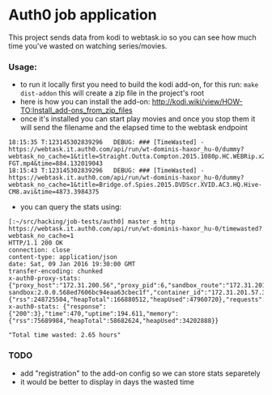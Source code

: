# Auth0 job application

This project sends data from kodi to webtask.io so you can see how much time you've wasted on watching series/movies.


### Usage:

- to run it locally first you need to build the kodi add-on, for this run: `make dist-addon` this will create a zip file in the project's root
- here is how you can install the add-on: http://kodi.wiki/view/HOW-TO:Install_add-ons_from_zip_files
- once it's installed you can start play movies and once you stop them it will send the filename and the elapsed time to the webtask endpoint
```
18:15:35 T:123145302839296   DEBUG: ### [TimeWasted] - https://webtask.it.auth0.com/api/run/wt-dominis-haxor_hu-0/dummy?webtask_no_cache=1&title=Straight.Outta.Compton.2015.1080p.HC.WEBRip.x264.AAC2.0-FGT.mp4&time=884.132019043
18:15:43 T:123145302839296   DEBUG: ### [TimeWasted] - https://webtask.it.auth0.com/api/run/wt-dominis-haxor_hu-0/dummy?webtask_no_cache=1&title=Bridge.of.Spies.2015.DVDScr.XVID.AC3.HQ.Hive-CM8.avi&time=4873.3984375
```
- you can query the stats using:
```
[:~/src/hacking/job-tests/auth0] master ± http https://webtask.it.auth0.com/api/run/wt-dominis-haxor_hu-0/timewasted?webtask_no_cache=1
HTTP/1.1 200 OK
connection: close
content-type: application/json
date: Sat, 09 Jan 2016 19:30:00 GMT
transfer-encoding: chunked
x-auth0-proxy-stats: {"proxy_host":"172.31.200.56","proxy_pid":6,"sandbox_route":"172.31.201.57:30039","sandbox_image":"docker.auth0.com/auth0-sandbox:2.0.0.568ed7606bc94eaa63cbec1f","container_id":"172.31.201.57.39","time":679,"uptime":164740.309,"memory":{"rss":248725504,"heapTotal":166880512,"heapUsed":47960720},"requests":236701,"req_id":"1452367799633.808621"}
x-auth0-stats: {"response":{"200":3},"time":470,"uptime":194.611,"memory":{"rss":75689984,"heapTotal":58682624,"heapUsed":34202888}}

"Total time wasted: 2.65 hours"
```


### TODO

- add "registration" to the add-on config so we can store stats separetely
- it would be better to display in days the wasted time
